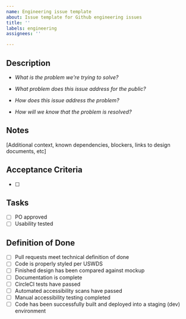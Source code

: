 ```yaml
---
name: Engineering issue template
about: Issue template for Github engineering issues
title: ''
labels: engineering
assignees: ''

---
```


## Description
- _What is the problem we're trying to solve?_

- _What problem does this issue address for the public?_

- _How does this issue address the problem?_

- _How will we know that the problem is resolved?_

## Notes
[Additional context, known dependencies, blockers, links to design documents, etc]

## Acceptance Criteria
- [ ]

## Tasks
- [ ] PO approved
- [ ] Usability tested

## Definition of Done
- [ ] Pull requests meet technical definition of done
- [ ] Code is properly styled per USWDS
- [ ] Finished design has been compared against mockup
- [ ] Documentation is complete
- [ ] CircleCI tests have passed
- [ ] Automated accessibility scans have passed
- [ ] Manual accessibility testing completed
- [ ] Code has been successfully built and deployed into a staging (dev) environment
